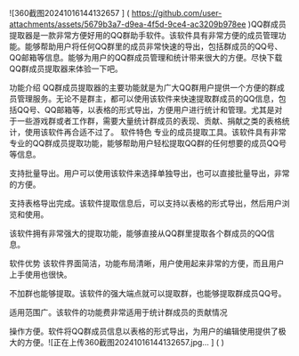 ![360截图20241016144132657 ] ( https://github.com/user-attachments/assets/5679b3a7-d9ea-4f5d-9ce4-ac3209b978ee )QQ群成员提取器是一款非常方便好用的QQ群助手软件。该软件具有非常方便的成员管理功能。能够帮助用户将任何QQ群里的成员非常快速的导出，包括群成员的QQ号、QQ邮箱等信息。能够为用户的QQ群成员管理和统计带来很大的方便。尽快下载QQ群成员提取器来体验一下吧。

功能介绍
QQ群成员提取器的主要功能就是为广大QQ群用户提供一个方便的群成员管理服务。无论不是群主，都可以使用该软件来快速提取群成员的QQ信息，包括QQ号、QQ邮箱等，以表格的形式导出，方便用户进行统计和管理。尤其是对于一些游戏群或者工作群，需要大量统计群成员的表现、贡献、捐献之类的表格统计，使用该软件再合适不过了。
软件特色
专业的成员提取工具。该软件具有非常专业的QQ群成员提取功能，能够帮助用户轻松提取QQ群的任何想要的成员QQ号等信息。

支持批量导出。用户可以使用该软件来选择单独导出，也可以直接批量导出，非常的方便。

支持表格导出完成。该软件提取信息后，可以支持以表格的形式导出，然后用户浏览和使用。

该软件拥有非常强大的提取功能，能够直接从QQ群里提取各个群成员的QQ信息。

软件优势
该软件界面简洁，功能布局清晰，用户使用起来非常的方便，而且用户上手使用也很快。

不加群也能够提取。该软件的强大端点就可以提取群，也能够提取群成员QQ号。

适用范围广。该软件的功能费非常适用于统计群成员的贡献情况

操作方便。软件将QQ群成员信息以表格的形式导出，为用户的编辑使用提供了极大的方便。![正在上传360截图20241016144132657.jpg… ] ( )
